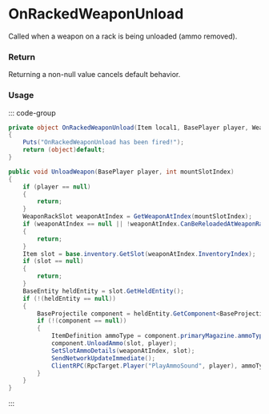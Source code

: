 # OnRackedWeaponUnload
<Badge type="info" text="Item"/>[<Badge type="danger" text="Carbon Compatible"/>](https://github.com/CarbonCommunity/Carbon)[<Badge type="warning" text="Oxide Compatible"/>](https://github.com/OxideMod/Oxide.Rust)
Called when a weapon on a rack is being unloaded (ammo removed).

### Return
Returning a non-null value cancels default behavior.

### Usage
::: code-group
```csharp [Example]
private object OnRackedWeaponUnload(Item local1, BasePlayer player, WeaponRack weaponRack)
{
	Puts("OnRackedWeaponUnload has been fired!");
	return (object)default;
}
```
```csharp [Source — Assembly-CSharp @ WeaponRack]
public void UnloadWeapon(BasePlayer player, int mountSlotIndex)
{
	if (player == null)
	{
		return;
	}
	WeaponRackSlot weaponAtIndex = GetWeaponAtIndex(mountSlotIndex);
	if (weaponAtIndex == null || !weaponAtIndex.CanBeReloadedAtWeaponRack())
	{
		return;
	}
	Item slot = base.inventory.GetSlot(weaponAtIndex.InventoryIndex);
	if (slot == null)
	{
		return;
	}
	BaseEntity heldEntity = slot.GetHeldEntity();
	if (!(heldEntity == null))
	{
		BaseProjectile component = heldEntity.GetComponent<BaseProjectile>();
		if (!(component == null))
		{
			ItemDefinition ammoType = component.primaryMagazine.ammoType;
			component.UnloadAmmo(slot, player);
			SetSlotAmmoDetails(weaponAtIndex, slot);
			SendNetworkUpdateImmediate();
			ClientRPC(RpcTarget.Player("PlayAmmoSound", player), ammoType.itemid, 1);
		}
	}
}

```
:::
